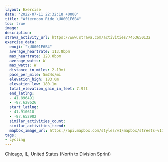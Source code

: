 ```yaml
---
layout: Exercise
date: '2022-07-11 22:32:18 +0000'
title: "Afternoon Ride \U0001F6B4"
toc: true
image:
description:
strava_activity_url: https://www.strava.com/activities/7453650132
exercise_data:
  emoji: "\U0001F6B4"
  average_heartrate: 113.8bpm
  max_heartrate: 128.0bpm
  average_watts: W
  max_watts: W
  distance_in_miles: 2.19mi
  pace_per_mile: 5m24s/mi
  elevation_high: 183.0m
  elevation_low: 180.1m
  total_elevation_gain_in_feet: 7.9ft
  end_latlng:
  - 41.896491
  - -87.628626
  start_latlng:
  - 41.910618
  - -87.652982
  similar_activities_count:
  similar_activities_trend:
  mapbox_image_url: https://api.mapbox.com/styles/v1/mapbox/streets-v11/static/path-5+787af2-1.0(itx~Fdv~uOUHDAEOvAHPFDCN%40JARFHGLi%40%40KCu%40FcBCo%40D_%40CM%3Fi%40CGFI%3FGCGOAG%3FIJE%3FOCI%3F%5DEGEGSCQ%40g%40DIC%5DBmAAo%40CKC%5B%3FIFI%3FENG%40QCMICU_%40%3F%5BDKFGBMFGHILCHK%40Sn%40s%40p%40wALQr%40iA%60AwAHWl%40q%40HKBKX%5BNWPQ%5Cq%40TWNMTe%40%5Ci%40fAuAFABORi%40NQDMZq%40PQXc%40PMh%40cAJKj%40gAZg%40ROJQh%40%7B%40DMXi%40FGH%3FLMFMDONMBKTSLYHELUDQPOR%5Dp%40aABQNSLI%40Md%40q%40FSPKz%40aBRK%3FYJA%40q%40Gc%40%40OCSOgAKc%40Cg%40D%5BNUZMPEJ%3FFET%3FFEl%40CTETBZAHC%60%40%3FNBT%40fAIl%40DBEXBfCI%5CDXKZ%3FVBPE%5E%3FHGHANDh%40Gb%40%40HBXANDFBd%40%3FNEJ%40DFl%40KD%3FBHK%3FAFE%3FBINOVAj%40%40FARFTBFCNCLHVKl%40CX%40PDHAZDLY%40DCGDCFBJ%3FLEDK%40WBKCi%40A%7D%40GOHQCKDOBmAESGKAUHa%40%3F%7B%40DO%3F%5DCgAC%3FCQ%40%5DC_%40%3FW%40a%40JSG%5B%3Fa%40CQDu%40K%3FD%40HENWCKBKG_%40%40gAMJIKGeA%3F%5DCKBKGIAIRg%40Fo%40EaAIO%3Fg%40Be%40Ce%40DBIEl%40aA%5Bm%40LW%40MC_%40GES%3F%5DYSIVKNAX_%40E%40DFIAAIFA),pin-s-s+e5b22e(-87.65299,41.91061),pin-s-f+89ae00(-87.62863000000003,41.89648999999993)/auto/800x800?access_token=pk.eyJ1Ijoiam9zaGJlY2ttYW4iLCJhIjoiY205eWR2aDd1MWZ6djJrbXc4a3M0bWZleiJ9.XiG9OWkNcZk2QzjJbxLB4A
tags:
- cycling
---
```




Chicago, IL, United States (North to Division Sprint)
